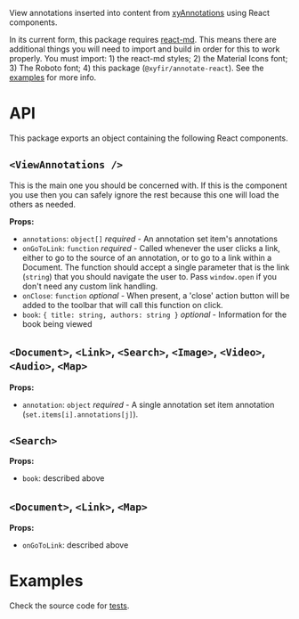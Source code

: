 View annotations inserted into content from [xyAnnotations](annotations.xyfir.com) using React components.

In its current form, this package requires [react-md](https://github.com/mlaursen/react-md). This means there are additional things you will need to import and build in order for this to work properly. You must import: 1) the react-md styles; 2) the Material Icons font; 3) The Roboto font; 4) this package (`@xyfir/annotate-react`). See the [examples](#examples) for more info.

# API

This package exports an object containing the following React components.

## `<ViewAnnotations />`

This is the main one you should be concerned with. If this is the component you use then you can safely ignore the rest because this one will load the others as needed.

**Props:**

* `annotations`: `object[]` _required_ - An annotation set item's annotations
* `onGoToLink`: `function` _required_ - Called whenever the user clicks a link, either to go to the source of an annotation, or to go to a link within a Document. The function should accept a single parameter that is the link (`string`) that you should navigate the user to. Pass `window.open` if you don't need any custom link handling.
* `onClose`: `function` _optional_ - When present, a 'close' action button will be added to the toolbar that will call this function on click.
* `book`: `{ title: string, authors: string }` _optional_ - Information for the book being viewed

## `<Document>`, `<Link>`, `<Search>`, `<Image>`, `<Video>`, `<Audio>`, `<Map>`

**Props:**

* `annotation`: `object` _required_ - A single annotation set item annotation (`set.items[i].annotations[j]`).

## `<Search>`

**Props:**

* `book`: described above

## `<Document>`, `<Link>`, `<Map>`

**Props:**

* `onGoToLink`: described above

# Examples

Check the source code for [tests](https://github.com/Xyfir/annotate/tree/master/tests/src).
